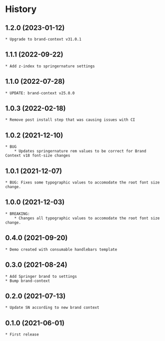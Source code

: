 # History

## 1.2.0 (2023-01-12)
    * Upgrade to brand-context v31.0.1

## 1.1.1 (2022-09-22)
    * Add z-index to springernature settings

## 1.1.0 (2022-07-28)
    * UPDATE: brand-context v25.0.0

## 1.0.3 (2022-02-18)
    * Remove post install step that was causing issues with CI

## 1.0.2 (2021-12-10)
    * BUG
        * Updates springernature rem values to be correct for Brand Context v18 font-size changes

## 1.0.1 (2021-12-07)
    * BUG: Fixes some typographic values to accomodate the root font size change.

## 1.0.0 (2021-12-03)
    * BREAKING:
        * Changes all typographic values to accomodate the root font size change.

## 0.4.0 (2021-09-20)
    * Demo created with consumable handlebars template

## 0.3.0 (2021-08-24)
    * Add Springer brand to settings
    * Bump brand-context

## 0.2.0 (2021-07-13)
    * Update SN according to new brand context

## 0.1.0 (2021-06-01)
    * First release
